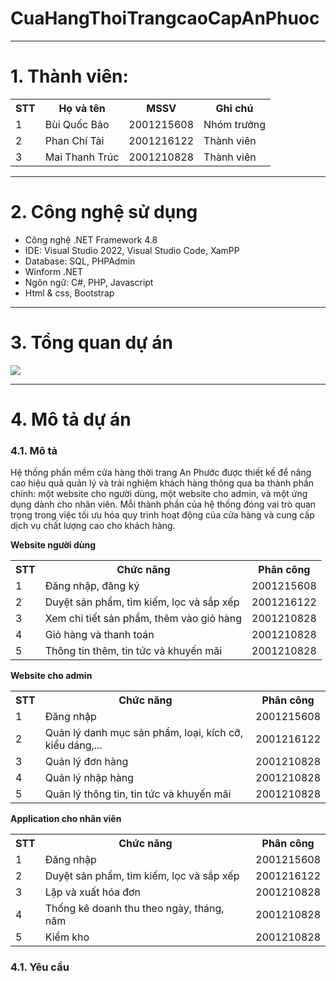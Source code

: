 # CuaHangThoiTrangcaoCapAnPhuoc
<hr>
<h1>1. Thành viên:</h1>
<table>
  <tr>
    <th>STT</th>
    <th>Họ và tên</th>
    <th>MSSV</th>
    <th>Ghi chú</th>
  </tr>
  <tr>
    <td>1</td>
    <td>Bùi Quốc Bảo</td>
    <td>2001215608</td>
    <td>Nhóm trưởng</td>
  </tr>
  <tr>
    <td>2</td>
    <td>Phan Chí Tài</td>
    <td>2001216122</td>
    <td>Thành viên</td>
  </tr>
  <tr>
    <td>3</td>
    <td>Mai Thanh Trúc</td>
    <td>2001210828</td>
    <td>Thành viên</td>
  </tr>
</table>
<hr>
<h1>2. Công nghệ sử dụng</h1>
<ul>
  <li>Công nghệ .NET Framework 4.8</li>
  <li>IDE: Visual Studio 2022, Visual Studio Code, XamPP</li>
  <li>Database: SQL, PHPAdmin</li>
  <li>Winform .NET</li>
  <li>Ngôn ngữ: C#, PHP, Javascript</li>
  <li>Html & css, Bootstrap</li>
</ul>
<hr>
<h1>3. Tổng quan dự án</h1>
<img src="https://blogger.googleusercontent.com/img/b/R29vZ2xl/AVvXsEiBYk3Pdy3vjzp13_cSg_Vm-rfVywSfiTSoNXQMdeGfaThSBae-XjzvgQe8leZXtGUavw2NYmVySlDJ0Ou2Ymzod8Llr2uLMEPi2fZee_m19NAcjZeiEY3LIuyk9H5CuT5fiZVSMnXVOR-J216-t9Q_y_EtVBdY3pBYQtDpWFUm_gRRP_y5b2GqzvJ6/s960/132.png" />
<hr>
<h1>4. Mô tả dự án</h1>
<h3>4.1. Mô tả</h3>
<p>Hệ thống phần mềm cửa hàng thời trang An Phước được thiết kế để nâng cao hiệu quả quản lý và trải nghiệm khách hàng thông qua ba thành phần chính: một website cho người dùng, một website cho admin, và một ứng dụng dành cho nhân viên. Mỗi thành phần của hệ thống đóng vai trò quan trọng trong việc tối ưu hóa quy trình hoạt động của cửa hàng và cung cấp dịch vụ chất lượng cao cho khách hàng.</p>
<b>Website người dùng</b>
<table>
  <tr>
    <th>STT</th>
    <th>Chức năng</th>
    <th>Phân công</th>
  </tr>
  <tr>
    <td>1</td>
    <td>Đăng nhập, đăng ký</td>
    <td>2001215608</td>
  </tr>
  <tr>
    <td>2</td>
    <td>Duyệt sản phẩm, tìm kiếm, lọc và sắp xếp</td>
    <td>2001216122</td>
  </tr>
  <tr>
    <td>3</td>
    <td>Xem chi tiết sản phẩm, thêm vào giỏ hàng</td>
    <td>2001210828</td>
  </tr>
  <tr>
    <td>4</td>
    <td>Giỏ hàng và thanh toán</td>
    <td>2001210828</td>
  </tr>
  <tr>
    <td>5</td>
    <td>Thông tin thêm, tin tức và khuyến mãi</td>
    <td>2001210828</td>
  </tr>
</table> 
<b>Website cho admin</b>
<table>
  <tr>
    <th>STT</th>
    <th>Chức năng</th>
    <th>Phân công</th>
  </tr>
  <tr>
    <td>1</td>
    <td>Đăng nhập</td>
    <td>2001215608</td>
  </tr>
  <tr>
    <td>2</td>
    <td>Quản lý danh mục sản phẩm, loại, kích cỡ, kiểu dáng,...</td>
    <td>2001216122</td>
  </tr>
  <tr>
    <td>3</td>
    <td>Quản lý đơn hàng</td>
    <td>2001210828</td>
  </tr>
  <tr>
    <td>4</td>
    <td>Quản lý nhập hàng</td>
    <td>2001210828</td>
  </tr>
  <tr>
    <td>5</td>
    <td>Quản lý thông tin, tin tức và khuyến mãi</td>
    <td>2001210828</td>
  </tr>
</table> 
<b>Application cho nhân viên</b>
<table>
  <tr>
    <th>STT</th>
    <th>Chức năng</th>
    <th>Phân công</th>
  </tr>
  <tr>
    <td>1</td>
    <td>Đăng nhập</td>
    <td>2001215608</td>
  </tr>
  <tr>
    <td>2</td>
    <td>Duyệt sản phẩm, tìm kiếm, lọc và sắp xếp</td>
    <td>2001216122</td>
  </tr>
  <tr>
    <td>3</td>
    <td>Lập và xuất hóa đơn</td>
    <td>2001210828</td>
  </tr>
  <tr>
    <td>4</td>
    <td>Thống kê doanh thu theo ngày, tháng, năm</td>
    <td>2001210828</td>
  </tr>
  <tr>
    <td>5</td>
    <td>Kiểm kho</td>
    <td>2001210828</td>
  </tr>
</table> 
<h3>4.1. Yêu cầu</h3>
